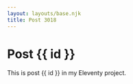 ```yaml
---
layout: layouts/base.njk
title: Post 3018
---
```


# Post {{ id }}

This is post {{ id }} in my Eleventy project.
